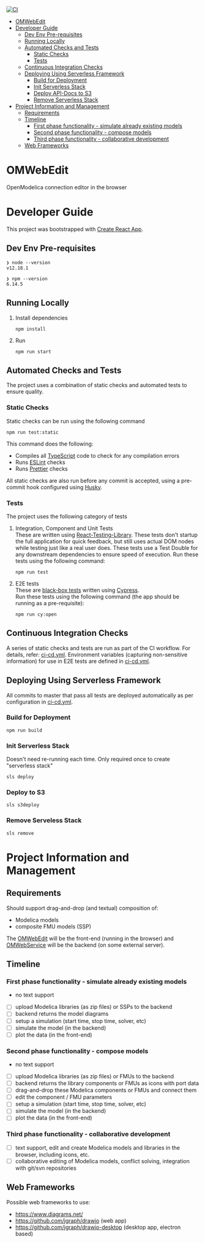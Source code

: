 [![CI](https://github.com/OpenModelica/OMWebEdit/workflows/CI/badge.svg?branch=master)](https://github.com/OpenModelica/OMWebEdit/actions)

<!-- START doctoc generated TOC please keep comment here to allow auto update -->
<!-- DON'T EDIT THIS SECTION, INSTEAD RE-RUN doctoc TO UPDATE -->

- [OMWebEdit](#omwebedit)
- [Developer Guide](#developer-guide)
  - [Dev Env Pre-requisites](#dev-env-pre-requisites)
  - [Running Locally](#running-locally)
  - [Automated Checks and Tests](#automated-checks-and-tests)
    - [Static Checks](#static-checks)
    - [Tests](#tests)
  - [Continuous Integration Checks](#continuous-integration-checks)
  - [Deploying Using Serverless Framework](#deploying-using-serverless-framework)
    - [Build for Deployment](#build-for-deployment)
    - [Init Serverless Stack](#init-serverless-stack)
    - [Deploy API-Docs to S3](#deploy-api-docs-to-s3)
    - [Remove Serverless Stack](#remove-serveless-stack)
- [Project Information and Management](#project-information-and-management)
  - [Requirements](#requirements)
  - [Timeline](#timeline)
    - [First phase functionality - simulate already existing models](#first-phase-functionality---simulate-already-existing-models)
    - [Second phase functionality - compose models](#second-phase-functionality---compose-models)
    - [Third phase functionality - collaborative development](#third-phase-functionality---collaborative-development)
  - [Web Frameworks](#web-frameworks)

<!-- END doctoc generated TOC please keep comment here to allow auto update -->

# OMWebEdit

OpenModelica connection editor in the browser

# Developer Guide

This project was bootstrapped with [Create React App](https://github.com/facebook/create-react-app).

## Dev Env Pre-requisites

```
❯ node --version
v12.18.1

❯ npm --version
6.14.5
```

## Running Locally

1. Install dependencies
   ```
   npm install
   ```
1. Run

   ```
   npm run start
   ```

## Automated Checks and Tests

The project uses a combination of static checks and automated tests to ensure quality.

### Static Checks

Static checks can be run using the following command

```
npm run test:static
```

This command does the following:

- Compiles all [TypeScript](https://www.typescriptlang.org/) code to check for any compilation errors
- Runs [ESLint](https://eslint.org/) checks
- Runs [Prettier](https://prettier.io/) checks

All static checks are also run before any commit is accepted, using a pre-commit hook configured using
[Husky](https://github.com/typicode/husky).

### Tests

The project uses the following category of tests

1. Integration, Component and Unit Tests  
   These are written using [React-Testing-Library](https://testing-library.com/docs/react-testing-library/intro). These
   tests don't startup the full application for quick feedback, but still uses actual DOM nodes while testing just like
   a real user does. These tests use a Test Double for any downstream dependencies to ensure speed of execution.
   Run these tests using the following command:
   ```
   npm run test
   ```
1. E2E tests  
   These are [black-box tests](https://en.wikipedia.org/wiki/Black-box_testing) written using
   [Cypress](https://www.cypress.io/).  
   Run these tests using the following command (the app should be running as a pre-requisite):
   ```
   npm run cy:open
   ```

## Continuous Integration Checks

A series of static checks and tests are run as part of the CI workflow. For details, refer:
[ci-cd.yml](.github/workflows/ci-cd.yml). Environment variables (capturing non-sensitive information) for use in E2E
tests are defined in [ci-cd.yml](.github/workflows/ci-cd.yml).

## Deploying Using Serverless Framework

All commits to master that pass all tests are deployed automatically as per configuration in
[ci-cd.yml](.github/workflows/ci-cd.yml).

### Build for Deployment

```
npm run build
```

### Init Serverless Stack

Doesn't need re-running each time. Only required once to create "serverless stack"

```
sls deploy
```

### Deploy to S3

```
sls s3deploy
```

### Remove Serveless Stack

```
sls remove
```

# Project Information and Management

## Requirements

Should support drag-and-drop (and textual) composition of:

- Modelica models
- composite FMU models (SSP)

The [OMWebEdit](https://github.com/OpenModelica/OMWebEdit) will be the front-end (running in the browser) and
[OMWebService](https://github.com/OpenModelica/OMWebService) will be the backend (on some external server).

## Timeline

### First phase functionality - simulate already existing models

- no text support
- [ ] upload Modelica libraries (as zip files) or SSPs to the backend
- [ ] backend returns the model diagrams
- [ ] setup a simulation (start time, stop time, solver, etc)
- [ ] simulate the model (in the backend)
- [ ] plot the data (in the front-end)

### Second phase functionality - compose models

- no text support
- [ ] upload Modelica libraries (as zip files) or FMUs to the backend
- [ ] backend returns the library components or FMUs as icons with port data
- [ ] drag-and-drop these Modelica components or FMUs and connect them
- [ ] edit the component / FMU parameters
- [ ] setup a simulation (start time, stop time, solver, etc)
- [ ] simulate the model (in the backend)
- [ ] plot the data (in the front-end)

### Third phase functionality - collaborative development

- [ ] text support, edit and create Modelica models and libraries in the browser, including icons, etc.
- [ ] collaborative editing of Modelica models, conflict solving, integration with git/svn repositories

## Web Frameworks

Possible web frameworks to use:

- https://www.diagrams.net/
- https://github.com/jgraph/drawio (web app)
- https://github.com/jgraph/drawio-desktop (desktop app, electron based)
